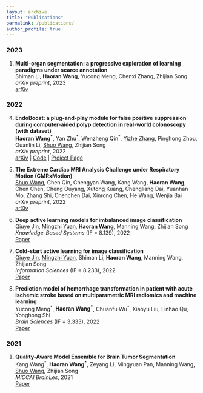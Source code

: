 ```yaml
---
layout: archive
title: "Publications"
permalink: /publications/
author_profile: true
---
```



### 2023

1. **Multi-organ segmentation: a progressive exploration of learning paradigms under scarce annotation**  
Shiman Li, __Haoran Wang__, Yucong Meng, Chenxi Zhang, Zhijian Song  
*arXiv preprint*, 2023  
[arXiv](https://arxiv.org/abs/2302.03296)  

### 2022
4. **EndoBoost: a plug-and-play module for false positive suppression during computer-aided polyp detection in real-world colonoscopy (with dataset)**  
__Haoran Wang<sup>\*</sup>__, Yan Zhu<sup>\*</sup>, Wenzheng Qin<sup>\*</sup>, [Yizhe Zhang](https://yizhezhang.com/), Pinghong Zhou, Quanlin Li, [Shuo Wang](https://swang.miccai.cloud/), Zhijian Song  
*arXiv preprint*, 2022  
[arXiv](https://arxiv.org/abs/2212.12204) | [Code](https://github.com/LightersWang/EndoBoost_FPPD13) | [Project Page](https://endoboost.miccai.cloud/EndoBoost_FPPD13/)  


3. **The Extreme Cardiac MRI Analysis Challenge under Respiratory Motion (CMRxMotion)**  
[Shuo Wang](https://swang.miccai.cloud/), Chen Qin, Chengyan Wang, Kang Wang, __Haoran Wang__, Chen Chen, Cheng Ouyang, Xutong Kuang, Chengliang Dai, Yuanhan Mo, Zhang Shi, Chenchen Dai, Xinrong Chen, He Wang, Wenjia Bai  
*arXiv preprint*, 2022  
[arXiv](https://arxiv.org/abs/2210.06385)  

2. **Deep active learning models for imbalanced image classification**  
[Qiuye Jin](https://scholar.google.com/citations?user=tpaRKNAAAAAJ), [Mingzhi Yuan](https://scholar.google.com/citations?hl=en&user=oheIjbUAAAAJ), __Haoran Wang__, Manning Wang, Zhijian Song  
*Knowledge-Based Systems* (IF = 8.139), 2022  
[Paper](https://www.sciencedirect.com/science/article/pii/S0950705122009248) 

2. **Cold-start active learning for image classification**  
[Qiuye Jin](https://scholar.google.com/citations?user=tpaRKNAAAAAJ), [Mingzhi Yuan](https://scholar.google.com/citations?hl=en&user=oheIjbUAAAAJ), Shiman Li, __Haoran Wang__, Manning Wang, Zhijian Song  
*Information Sciences* (IF = 8.233), 2022  
[Paper](https://www.sciencedirect.com/science/article/pii/S0020025522011768) 

1. **Prediction model of hemorrhage transformation in patient with acute ischemic stroke based on multiparametric MRI radiomics and machine learning**  
Yucong Meng<sup>\*</sup>, __Haoran Wang<sup>\*</sup>__, Chuanfu Wu<sup>\*</sup>, Xiaoyu Liu, Linhao Qu, Yonghong Shi  
*Brain Sciences* (IF = 3.333), 2022  
[Paper](https://www.mdpi.com/2076-3425/12/7/858) 

### 2021

1. **Quality-Aware Model Ensemble for Brain Tumor Segmentation**  
Kang Wang<sup>\*</sup>, __Haoran Wang<sup>\*</sup>__, Zeyang Li, Mingyuan Pan, Manning Wang, [Shuo Wang](https://swang.miccai.cloud/), Zhijian Song  
*MICCAI BrainLes*, 2021  
[Paper](https://link.springer.com/chapter/10.1007/978-3-031-09002-8_14)  
